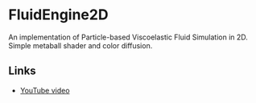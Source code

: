 # FluidEngine2D

An implementation of Particle-based Viscoelastic Fluid Simulation in 2D. Simple metaball shader and color diffusion.

## Links

* [YouTube video](https://www.youtube.com/watch?v=ZQfaRHHI8f0)
